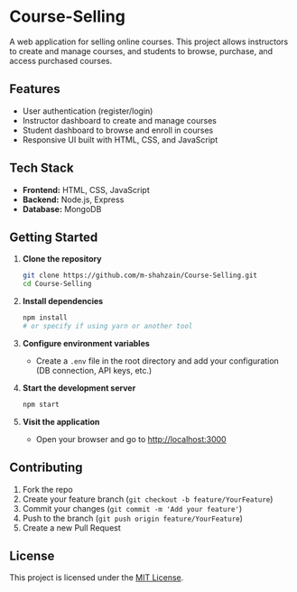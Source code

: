# Course-Selling

A web application for selling online courses. This project allows instructors to create and manage courses, and students to browse, purchase, and access purchased courses.

## Features

- User authentication (register/login)
- Instructor dashboard to create and manage courses
- Student dashboard to browse and enroll in courses
- Responsive UI built with HTML, CSS, and JavaScript

## Tech Stack

- **Frontend:** HTML, CSS, JavaScript
- **Backend:** Node.js, Express
- **Database:** MongoDB

## Getting Started

1. **Clone the repository**
   ```bash
   git clone https://github.com/m-shahzain/Course-Selling.git
   cd Course-Selling
   ```

2. **Install dependencies**
   ```bash
   npm install
   # or specify if using yarn or another tool
   ```

3. **Configure environment variables**
   - Create a `.env` file in the root directory and add your configuration (DB connection, API keys, etc.)

4. **Start the development server**
   ```bash
   npm start
   ```

5. **Visit the application**
   - Open your browser and go to [http://localhost:3000](http://localhost:3000)

## Contributing

1. Fork the repo
2. Create your feature branch (`git checkout -b feature/YourFeature`)
3. Commit your changes (`git commit -m 'Add your feature'`)
4. Push to the branch (`git push origin feature/YourFeature`)
5. Create a new Pull Request

## License

This project is licensed under the [MIT License](LICENSE).